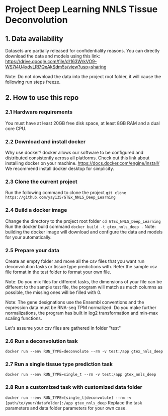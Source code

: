 # Project Deep Learning NNLS Tissue Deconvolution

## 1. Data availability
Datasets are partially released for confidentiality reasons. You can directly download the data and models using this link:
https://drive.google.com/file/d/163WrkVO9-WS7i4U4xdvLRl7QeAkSdm5s/view?usp=sharing

Note: Do not download the data into the project root folder, it will cause the following run steps freeze.

## 2. How to use this repo
### 2.1 Hardware requirements
You must have at least 20GB free disk space, at least 8GB RAM and a dual core CPU.

### 2.2 Download and install docker
Why use docker? docker allows our software to be configured and distributed consistently across all platforms. Check out this link about installing docker on your machine.
https://docs.docker.com/engine/install/
We recommend install docker desktop for simplicity.

### 2.3 Clone the current project
Run the following command to clone the project
``git clone https://github.com/yay135/GTEx_NNLS_Deep_Learning``
### 2.4 Build a docker image 
Change the directory to the project root folder
``cd GTEx_NNLS_Deep_Learning``
Run the docker build command
``docker build -t gtex_nnls_deep .``
Note: building the docker image will download and configure the data and models for your automatically.

### 2.5 Prepare your data
Create an empty folder and move all the csv files that you want run deconvolution tasks or tissue type predictions with. Refer the sample csv file format in the test folder to format your own file.

Note: Do you mix files for different tasks, the dimensions of your file can be different to the sample test file, the program will match as much columns as possible, the missing ones will be filled with 0.

Note: The gene designations use the Ensembl conventions and the expression data must be RNA-seq TPM normalized. Do you make further normalizations, the program has built in log2 transformation and min-max scaling functions.

Let's assume your csv files are gathered in folder "test"

### 2.6 Run a deconvolution task
``docker run --env RUN_TYPE=deconvolute --rm -v test:/app gtex_nnls_deep``
### 2.7 Run a single tissue type prediction task
``docker run --env RUN_TYPE=single_t --rm -v test:/app gtex_nnls_deep``
### 2.8 Run a customized task with customized data folder
``docker run --env RUN_TYPE=[single_t|deconvolute] --rm -v [path/to/your/datafolder]:/app gtex_nnls_deep``
Replace the task parameters and data folder parameters for your own case.
